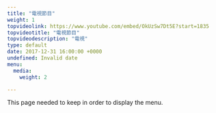 ```yaml
---
title: "電視節目"
weight: 1
topvideolink: https://www.youtube.com/embed/OkUzSw7Dt5E?start=1835
topvideotitle: "電視節目"
topvideodescription: "電視"
type: default
date: 2017-12-31 16:00:00 +0000
undefined: Invalid date
menu:
  media:
    weight: 2

---
```

This page needed to keep in order to display the menu.